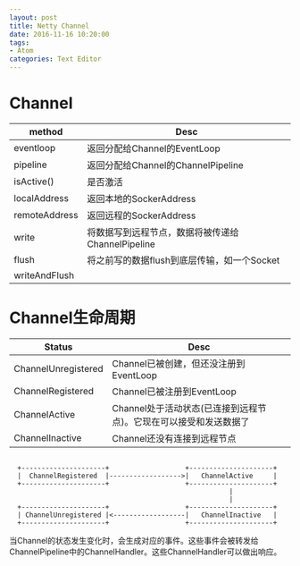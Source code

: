 ```yaml
---
layout: post
title: Netty Channel
date: 2016-11-16 10:20:00
tags:
- Atom
categories: Text Editor
---
```




# Channel

|          method                     |                      Desc                                 |
| ----------------------------------- | --------------------------------------------------------- |
| eventloop                           | 返回分配给Channel的EventLoop                                |
| pipeline                            | 返回分配给Channel的ChannelPipeline                          |
| isActive()                          | 是否激活                                                   |
| localAddress                        | 返回本地的SockerAddress                                     |
| remoteAddress                       | 返回远程的SockerAddress                                     |
| write                               | 将数据写到远程节点，数据将被传递给ChannelPipeline              |
| flush                               | 将之前写的数据flush到底层传输，如一个Socket                     |
| writeAndFlush                       |                                                           |


# Channel生命周期
|         Status        |                              Desc                            |
| --------------------- | ------------------------------------------------------------ |
| ChannelUnregistered   | Channel已被创建，但还没注册到EventLoop                           |
| ChannelRegistered     | Channel已被注册到EventLoop                                     |
| ChannelActive         | Channel处于活动状态(已连接到远程节点)。它现在可以接受和发送数据了      |
| ChannelInactive       | Channel还没有连接到远程节点                                      |


```text

  +---------------------+                   +---------------------+
  |  ChannelRegistered  |------------------>|   ChannelActive     |
  +---------------------+                   +---------------------+
                                                       |
                                                       |
  +---------------------+                   +---------------------+
  | ChannelUnregistered |<------------------|   ChannelInactive   |
  +---------------------+                   +---------------------+
```

当Channel的状态发生变化时，会生成对应的事件。这些事件会被转发给ChannelPipeline中的ChannelHandler。这些ChannelHandler可以做出响应。        


